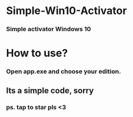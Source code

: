 # Simple-Win10-Activator


### Simple activator Windows 10

# How to use?
### Open app.exe and choose your edition.

## Its a simple code, sorry
### ps. tap to star pls <3
